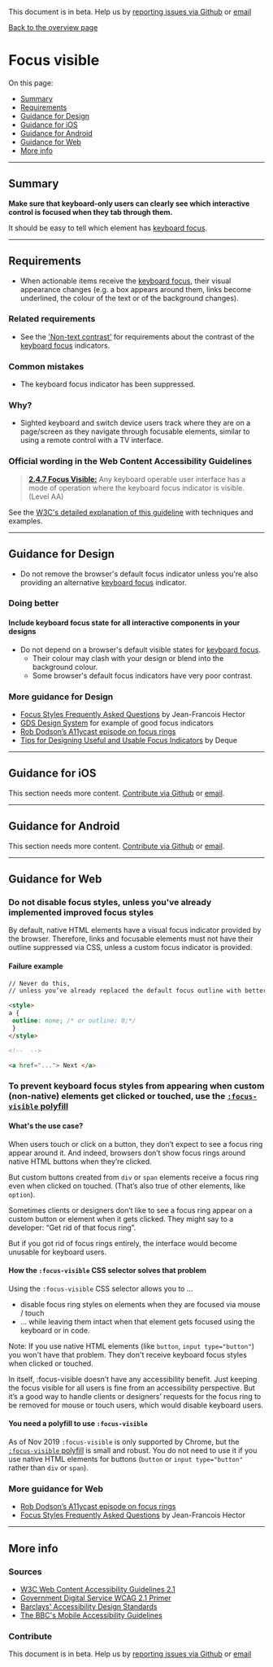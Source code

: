 This document is in beta. Help us by [reporting issues via Github](https://github.com/theappbusiness/accessibility-guidelines) or [email](mailto:jeanfrancois@theappbusiness.com)

[Back to the overview page](./../index.html)

# Focus visible

On this page:
* [Summary](#summary)
* [Requirements](#requirements)
* [Guidance for Design](#guidance-for-design)
* [Guidance for iOS](#guidance-for-ios)
* [Guidance for Android](#guidance-for-android)
* [Guidance for Web](#guidance-for-web)
* [More info](#more-info)

---

## Summary

**Make sure that keyboard-only users can clearly see which interactive control is focused when they tab through them.**

It should be easy to tell which element has [keyboard focus](./definitions.md#keyboard-focus).

---

## Requirements

* When actionable items receive the [keyboard focus](./definitions.md#keyboard-focus), their visual appearance changes (e.g. a box appears around them, links become underlined, the colour of the text or of the background changes).

### Related requirements

* See the ['Non-text contrast'](./1.4.11.md) for requirements about the contrast of the [keyboard focus](./definitions.md#keyboard-focus) indicators.

### Common mistakes

* The keyboard focus indicator has been suppressed.

### Why?

* Sighted keyboard and switch device users track where they are on a page/screen as they navigate through focusable elements, similar to using a remote control with a TV interface.

### Official wording in the Web Content Accessibility Guidelines

> [**2.4.7 Focus Visible:**](https://www.w3.org/TR/UNDERSTANDING-WCAG20/navigation-mechanisms-focus-visible.html) Any keyboard operable user interface has a mode of operation where the keyboard focus indicator is visible. (Level AA)

See the [W3C's detailed explanation of this guideline](https://www.w3.org/TR/UNDERSTANDING-WCAG20/navigation-mechanisms-focus-visible.html) with techniques and examples.

---

## Guidance for Design

* Do not remove the browser's default focus indicator unless you're also providing an alternative [keyboard focus](./definitions.md#keyboard-focus) indicator.

### Doing better

#### Include keyboard focus state for all interactive components in your designs

* Do not depend on a browser's default visible states for [keyboard focus](./definitions.md#keyboard-focus).
  * Their colour may clash with your design or blend into the background colour.
  * Some browser's default focus indicators have very poor contrast. 

### More guidance for Design

* [Focus Styles Frequently Asked Questions](https://docs.google.com/document/d/1I9AvA3cPDlNdNpBZ1Kotk0CRLjL4aNe5Fkjs6S61nBI/edit?usp=sharing) by Jean-Francois Hector
* [GDS Design System](https://design-system.service.gov.uk/components/) for example of good focus indicators
* [Rob Dodson’s A11ycast episode on focus rings](https://www.youtube.com/watch?v=ilj2P5-5CjI&list=PLNYkxOF6rcICWx0C9LVWWVqvHlYJyqw7g&index=15)
* [Tips for Designing Useful and Usable Focus Indicators](https://www.deque.com/blog/give-site-focus-tips-designing-usable-focus-indicators/) by Deque

---

## Guidance for iOS

This section needs more content. [Contribute via Github](https://github.com/theappbusiness/accessibility-guidelines/) or [email](mailto:kane.cheshire@theappbusiness.com).

---

## Guidance for Android

This section needs more content. [Contribute via Github](https://github.com/theappbusiness/accessibility-guidelines/) or [email](mailto:jeanfrancois@theappbusiness.com).

---

## Guidance for Web

### Do not disable focus styles, unless you've already implemented improved focus styles

By default, native HTML elements have a visual focus indicator provided by the browser. Therefore, links and focusable elements must not have their outline suppressed via CSS, unless a custom focus indicator is provided.

#### Failure example

```html
// Never do this,
// unless you’ve already replaced the default focus outline with better custom focus styles!

<style>
a {
 outline: none; /* or outline: 0;*/
 } 
</style>

<!--  -->

<a href="..."> Next </a>  
```

### To prevent keyboard focus styles from appearing when custom (non-native) elements get clicked or touched, use the [`:focus-visible` polyfill](https://wicg.github.io/focus-visible/explainer.html)

#### What's the use case?

When users touch or click on a button, they don’t expect to see a focus ring appear around it.
And indeed, browsers don’t show focus rings around native HTML buttons when they’re clicked.

But custom buttons created from `div` or `span` elements receive a focus ring even when clicked on touched. (That’s also true of other elements, like `option`).

Sometimes clients or designers don’t like to see a focus ring appear on a custom button or element when it gets clicked. They might say to a developer: “Get rid of that focus ring”.

But if you got rid of focus rings entirely, the interface would become unusable for keyboard users.

#### How the `:focus-visible` CSS selector solves that problem

Using the `:focus-visible` CSS selector allows you to …

* disable focus ring styles on elements when they are focused via mouse / touch
* … while leaving them intact when that element gets focused using the keyboard or in code.

Note: If you use native HTML elements (like `button`, `input type="button"`) you won't have that problem. They don't receive keyboard focus styles when clicked or touched.

In itself, :focus-visible doesn’t have any accessibility benefit. Just keeping the focus visible for all users is fine from an accessibility perspective. But it’s a good way to handle clients or designers’ requests for the focus ring to be removed for mouse or touch users, which would disable keyboard users.

#### You need a polyfill to use `:focus-visible`

As of Nov 2019 `:focus-visible` is only supported by Chrome, but the [`:focus-visible` polyfill](https://wicg.github.io/focus-visible/explainer.html) is small and robust. You do not need to use it if you use native HTML elements for buttons (`button` or `input type="button"` rather than `div` or `span`).

### More guidance for Web

* [Rob Dodson’s A11ycast episode on focus rings](https://www.youtube.com/watch?v=ilj2P5-5CjI&list=PLNYkxOF6rcICWx0C9LVWWVqvHlYJyqw7g&index=15)
* [Focus Styles Frequently Asked Questions](https://docs.google.com/document/d/1I9AvA3cPDlNdNpBZ1Kotk0CRLjL4aNe5Fkjs6S61nBI/edit?usp=sharing) by Jean-Francois Hector

---

## More info

### Sources

* [W3C Web Content Accessibility Guidelines 2.1](https://www.w3.org/TR/WCAG21/)
* [Government Digital Service WCAG 2.1 Primer](https://alphagov.github.io/wcag-primer/)
* [Barclays' Accessibility Design Standards](https://home.barclays/who-we-are/our-suppliers/our-requirements-of-external-suppliers/)
* [The BBC's Mobile Accessibility Guidelines](https://www.bbc.co.uk/guidelines/futuremedia/accessibility/mobile/summary)

### Contribute

This document is in beta. Help us by [reporting issues via Github](https://github.com/theappbusiness/accessibility-guidelines) or [email](mailto:jeanfrancois@theappbusiness.com)
